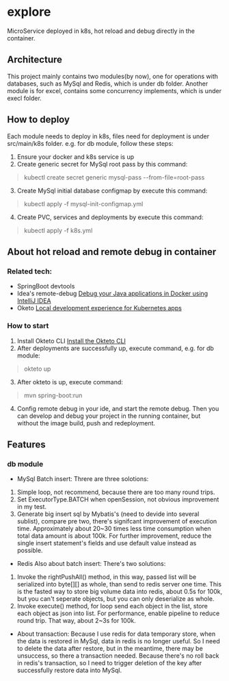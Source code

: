 # explore
MicroService deployed in k8s, hot reload and debug directly in the container.

## Architecture
This project mainly contains two modules(by now), one for operations with databases, such as MySql and Redis, which is under db folder.
Another module is for excel, contains some concurrency implements, which is under execl folder.

## How to deploy
Each module needs to deploy in k8s, files need for deployment is under src/main/k8s folder. e.g. for db module, follow these steps:
1. Ensure your docker and k8s service is up
2. Create generic secret for MySql root pass by this command:
> kubectl create secret generic mysql-pass --from-file=root-pass
3. Create MySql initial database configmap by execute this command:
> kubectl apply -f mysql-init-configmap.yml
4. Create PVC, services and deployments by execute this command:
> kubectl apply -f k8s.yml

## About hot reload and remote debug in container
### Related tech:
* SpringBoot devtools
* Idea's remote-debug [Debug your Java applications in Docker using IntelliJ IDEA](https://blog.jetbrains.com/idea/2019/04/debug-your-java-applications-in-docker-using-intellij-idea/)
* Oketo [Local development experience for Kubernetes apps ](https://github.com/okteto/okteto)

### How to start
1. Install Okteto CLI [Install the Okteto CLI](https://okteto.com/docs/getting-started/index.html#step-1-install-the-okteto-cli)
2. After deployments are successfully up, execute command, e.g. for db module:
> okteto up
3. After okteto is up, execute command:
> mvn spring-boot:run
4. Config remote debug in your ide, and start the remote debug. Then you can develop and debug your project in the running container,
but without the image build, push and redeployment.

## Features
### db module
* MySql
Batch insert:
Threre are three solotions:
1. Simple loop, not recommend, because there are too many round trips.
2. Set ExecutorType.BATCH when openSession, not obvious improvement in my test.
3. Generate big insert sql by Mybatis's <foreach>(need to devide into several sublist), compare pre two, there's signifcant improvement of execution time. Approximately about 20~30 times less time consumption when total data amount is about 100k. For further improvement, reduce the single insert statement's fields and use default value instead as possible.
  
* Redis
Also about batch insert:
There's two solutions:
1. Invoke the rightPushAll() method, in this way, passed list will be serialized into byte[][] as whole, than send to redis server one time. This is the fasted way to store big volume data into redis, about 0.5s for 100k, but you can't seperate objects, but you can only deserialize as whole.
2. Invoke execute() method, for loop send each object in the list, store each object as json into list. For performance, enable pipeline to reduce round trip. That way, about 2~3s for 100k.

* About transaction:
Because I use redis for data temporary store, when the data is restored in MySql, data in redis is no longer useful. So I need to delete the data after restore, but in the meantime, there may be unsuccess, so there a transaction needed. Because there's no roll back in redis's transaction, so I need to trigger deletion of the key after successfully restore data into MySql.

